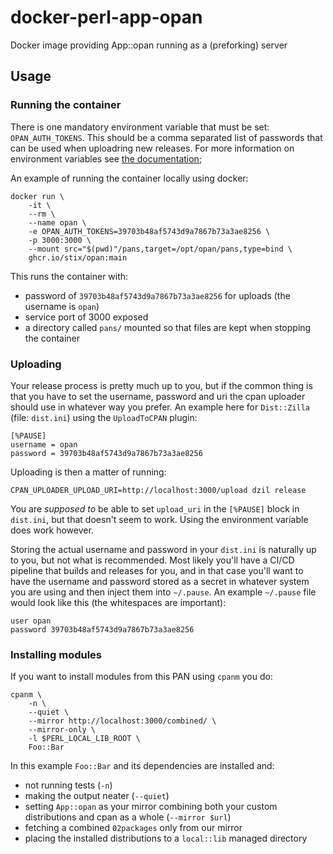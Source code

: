 # docker-perl-app-opan
Docker image providing App::opan running as a (preforking) server

## Usage

### Running the container
There is one mandatory environment variable that must be set: `OPAN_AUTH_TOKENS`. This should be a comma separated list of passwords that can be used when uploadring new releases. For more information on environment variables see [the documentation](https://metacpan.org/dist/App-opan/view/script/opan#uploads);

An example of running the container locally using docker:

```
docker run \
    -it \
    --rm \
    --name opan \
    -e OPAN_AUTH_TOKENS=39703b48af5743d9a7867b73a3ae8256 \
    -p 3000:3000 \
    --mount src="$(pwd)"/pans,target=/opt/opan/pans,type=bind \
    ghcr.io/stix/opan:main
```

This runs the container with:

 - password of `39703b48af5743d9a7867b73a3ae8256` for uploads (the username is `opan`)
 - service port of 3000 exposed
 - a directory called `pans/` mounted so that files are kept when stopping the container

### Uploading
Your release process is pretty much up to you, but if the common thing is that you have to set the username, password and uri the cpan uploader should use in whatever way you prefer. An example here for `Dist::Zilla` (file: `dist.ini`) using the `UploadToCPAN` plugin:

```
[%PAUSE]
username = opan
password = 39703b48af5743d9a7867b73a3ae8256
```

Uploading is then a matter of running:
```
CPAN_UPLOADER_UPLOAD_URI=http://localhost:3000/upload dzil release
```

You are _supposed to_ be able to set `upload_uri` in the `[%PAUSE]` block in `dist.ini`, but that doesn't seem to work. Using the environment variable does work however.

Storing the actual username and password in your `dist.ini` is naturally up to you, but not what is recommended. Most likely you'll have a CI/CD pipeline that builds and releases for you, and in that case you'll want to have the username and password stored as a secret in whatever system you are using and then inject them into `~/.pause`. An example `~/.pause` file would look like this (the whitespaces are important):

```
user opan
password 39703b48af5743d9a7867b73a3ae8256
```

### Installing modules
If you want to install modules from this PAN using `cpanm` you do:

```
cpanm \
    -n \
    --quiet \
    --mirror http://localhost:3000/combined/ \
    --mirror-only \
    -l $PERL_LOCAL_LIB_ROOT \
    Foo::Bar
```

In this example `Foo::Bar` and its dependencies are installed and:
 - not running tests (`-n`)
 - making the output neater (`--quiet`)
 - setting `App::opan` as your mirror combining both your custom distributions and cpan as a whole (`--mirror $url`)
 - fetching a combined `02packages` only from our mirror
 - placing the installed distributions to a `local::lib` managed directory
